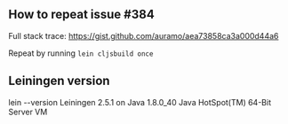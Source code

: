 ## How to repeat issue #384

Full stack trace:
https://gist.github.com/auramo/aea73858ca3a000d44a6

Repeat by running ```lein cljsbuild once```

## Leiningen version

lein --version
Leiningen 2.5.1 on Java 1.8.0_40 Java HotSpot(TM) 64-Bit Server VM
